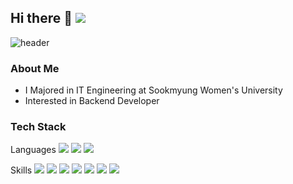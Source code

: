 ## Hi there 👋 <a href=""><img src="https://hits.seeyoufarm.com/api/count/incr/badge.svg?url=https%3A%2F%2Fgithub.com%2FEundongdong&count_bg=%23C8E9B0&title_bg=%239ABA81&icon=iconify.svg&icon_color=%23FBF4F4&title=happy&edge_flat=false"/></a>
![header](https://capsule-render.vercel.app/api?type=soft&height=200&color=gradient&text=Eunji%20Kim&fontAlign=51&animation=fadeIn&textBg=false&desc=@Eundongdong%20&descAlignY=68&descAlign=88)
### About Me
- I Majored in IT Engineering at Sookmyung Women's University 
 - Interested in Backend Developer

### Tech Stack
Languages
<a  href=""  target="_blank"><img  src="https://img.shields.io/badge/Java-4B4B77?style=flat&logo=&logoColor=FFFFFF"/></a>  <a  href=""  target="_blank"><img  src="https://img.shields.io/badge/JavaScript-F7DF1E?style=flat&logo=JavaScript&logoColor=FFF9FF"/></a> <a  href=""  target="_blank"><img  src="https://img.shields.io/badge/Python-3776AB?style=flat&logo=Python&logoColor=FFF9FF"/></a>  

Skills
     <a  href=""  target="_blank"><img  src="https://img.shields.io/badge/Spring-6DB33F?style=flat&logo=Spring&logoColor=FFF9FF"/></a>      <a  href=""  target="_blank"> <a  href=""  target="_blank"><img  src="https://img.shields.io/badge/Vue-4FC08D?style=flat&logo=Vue.js&logoColor=FFFFFF"/></a> <a  href=""  target="_blank"><img  src="https://img.shields.io/badge/React-61DAFB?style=flat&logo=React&logoColor=FFF9FF"/></a>   <img  src="https://img.shields.io/badge/MySQL-4479A1?style=flat&logo=MySQL&logoColor=FFF9FF"/></a>        <a  href=""  target="_blank"><img  src="https://img.shields.io/badge/Flask-000000?style=flat&logo=Flask&logoColor=FFF9FF"/></a>   <a  href=""  target="_blank"><img  src="https://img.shields.io/badge/Google Cloud-4285F4?style=flat&logo=googlecloud&logoColor=FFF9FF"/></a>     <a  href=""  target="_blank"><img  src="https://img.shields.io/badge/OpenCV-5C3EE8?style=flat&logo=OpenCV&logoColor=FFF9FF"/></a><br/>


